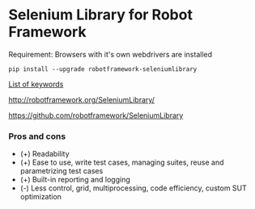 # Selenium Library for Robot Framework 

Requirement: Browsers with it's own webdrivers are installed 

`pip install --upgrade robotframework-seleniumlibrary`

[List of keywords](http://robotframework.org/SeleniumLibrary/SeleniumLibrary.html)

http://robotframework.org/SeleniumLibrary/

https://github.com/robotframework/SeleniumLibrary

### Pros and cons 

- (+) Readability
- (+) Ease to use, write test cases, managing suites, reuse and parametrizing test cases 
- (+) Built-in reporting and logging 
- (-) Less control, grid, multiprocessing, code efficiency, custom SUT optimization 
